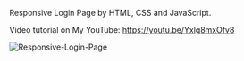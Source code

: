 Responsive Login Page by HTML, CSS and JavaScript.

Video tutorial on My YouTube: https://youtu.be/Yxlg8mxOfv8



![Responsive-Login-Page](https://github.com/hot-zero/Responsive-Login-Page/assets/72950401/40bad609-d75b-4c81-8d6e-28b4f065dc9b)
